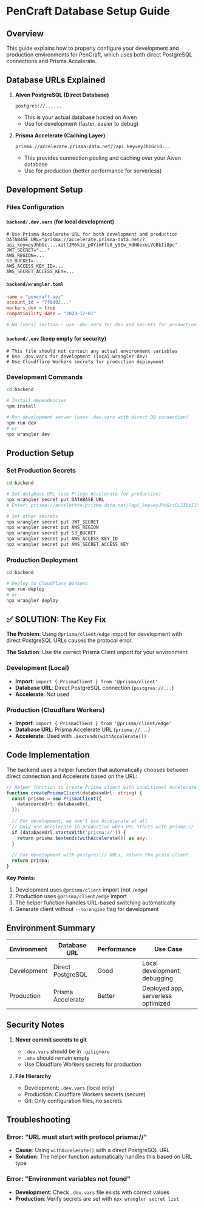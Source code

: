 # PenCraft Database Setup Guide

## Overview
This guide explains how to properly configure your development and production environments for PenCraft, which uses both direct PostgreSQL connections and Prisma Accelerate.

## Database URLs Explained

1. **Aiven PostgreSQL (Direct Database)**
   ```
   postgres://......
   ```
   - This is your actual database hosted on Aiven
   - Use for development (faster, easier to debug)

2. **Prisma Accelerate (Caching Layer)**
   ```
   prisma://accelerate.prisma-data.net/?api_key=eyJhbGciO...
   ```
   - This provides connection pooling and caching over your Aiven database
   - Use for production (better performance for serverless)

## Development Setup

### Files Configuration

#### `backend/.dev.vars` (for local development)
```env
# Use Prisma Accelerate URL for both development and production
DATABASE_URL="prisma://accelerate.prisma-data.net/?api_key=eyJhbGc....xzttJM6k1e_pOYimFfs0_y5Ew_HdH8exuiVGBkIi8pc"
JWT_SECRET="..."
AWS_REGION=...
S3_BUCKET=...
AWS_ACCESS_KEY_ID=...
AWS_SECRET_ACCESS_KEY=...
```

#### `backend/wrangler.toml`
```toml
name = "pencraft-api"
account_id = "7f8d02..."
workers_dev = true
compatibility_date = "2023-12-01"

# No [vars] section - use .dev.vars for dev and secrets for production
```

#### `backend/.env` (keep empty for security)
```env
# This file should not contain any actual environment variables
# Use .dev.vars for development (local wrangler dev)
# Use Cloudflare Workers secrets for production deployment
```

### Development Commands

```bash
cd backend

# Install dependencies
npm install

# Run development server (uses .dev.vars with direct DB connection)
npm run dev
# or
npx wrangler dev
```

## Production Setup

### Set Production Secrets
```bash
cd backend

# Set database URL (use Prisma Accelerate for production)
npx wrangler secret put DATABASE_URL
# Enter: prisma://accelerate.prisma-data.net/?api_key=eyJhbGciOiJIUzI1NiIsInR5cCI6IkpXVCJ9...

# Set other secrets
npx wrangler secret put JWT_SECRET
npx wrangler secret put AWS_REGION  
npx wrangler secret put S3_BUCKET
npx wrangler secret put AWS_ACCESS_KEY_ID
npx wrangler secret put AWS_SECRET_ACCESS_KEY
```

### Production Deployment
```bash
cd backend

# Deploy to Cloudflare Workers
npm run deploy
# or
npx wrangler deploy
```

## ✅ SOLUTION: The Key Fix

**The Problem**: Using `@prisma/client/edge` import for development with direct PostgreSQL URLs causes the protocol error.

**The Solution**: Use the correct Prisma Client import for your environment:

### Development (Local)
- **Import**: `import { PrismaClient } from '@prisma/client'`
- **Database URL**: Direct PostgreSQL connection (`postgres://...`)
- **Accelerate**: Not used

### Production (Cloudflare Workers)
- **Import**: `import { PrismaClient } from '@prisma/client/edge'` 
- **Database URL**: Prisma Accelerate URL (`prisma://...`)
- **Accelerate**: Used with `.$extends(withAccelerate())`

## Code Implementation

The backend uses a helper function that automatically chooses between direct connection and Accelerate based on the URL:

```typescript
// Helper function to create Prisma client with conditional Accelerate
function createPrismaClient(databaseUrl: string) {
  const prisma = new PrismaClient({
    datasourceUrl: databaseUrl,
  });
  
  // For development, we don't use Accelerate at all
  // Only use Accelerate in production when URL starts with prisma://
  if (databaseUrl.startsWith('prisma://')) {
    return prisma.$extends(withAccelerate()) as any;
  }
  
  // For development with postgres:// URLs, return the plain client
  return prisma;
}
```

**Key Points:**
1. Development uses `@prisma/client` import (not `/edge`)
2. Production uses `@prisma/client/edge` import  
3. The helper function handles URL-based switching automatically
4. Generate client without `--no-engine` flag for development

## Environment Summary

| Environment | Database URL | Performance | Use Case |
|-------------|-------------|-------------|----------|
| Development | Direct PostgreSQL | Good | Local development, debugging |
| Production | Prisma Accelerate | Better | Deployed app, serverless optimized |

## Security Notes

1. **Never commit secrets to git**
   - `.dev.vars` should be in `.gitignore`
   - `.env` should remain empty
   - Use Cloudflare Workers secrets for production

2. **File Hierarchy**
   - Development: `.dev.vars` (local only)
   - Production: Cloudflare Workers secrets (secure)
   - Git: Only configuration files, no secrets

## Troubleshooting

### Error: "URL must start with protocol prisma://"
- **Cause**: Using `withAccelerate()` with a direct PostgreSQL URL
- **Solution**: The helper function automatically handles this based on URL type

### Error: "Environment variables not found"  
- **Development**: Check `.dev.vars` file exists with correct values
- **Production**: Verify secrets are set with `npx wrangler secret list`
